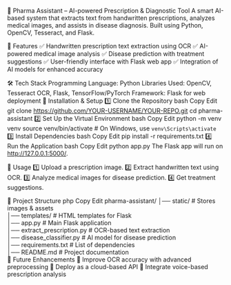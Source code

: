 🚀 Pharma Assistant – AI-powered Prescription & Diagnostic Tool
A smart AI-based system that extracts text from handwritten prescriptions, analyzes medical images, and assists in disease diagnosis. Built using Python, OpenCV, Tesseract, and Flask.

📌 Features
✅ Handwritten prescription text extraction using OCR
✅ AI-powered medical image analysis
✅ Disease prediction with treatment suggestions
✅ User-friendly interface with Flask web app
✅ Integration of AI models for enhanced accuracy

🛠️ Tech Stack
Programming Language: Python
Libraries Used: OpenCV, Tesseract OCR, Flask, TensorFlow/PyTorch
Framework: Flask for web deployment
🚀 Installation & Setup
1️⃣ Clone the Repository
bash
Copy
Edit
git clone https://github.com/YOUR-USERNAME/YOUR-REPO.git
cd pharma-assistant
2️⃣ Set Up the Virtual Environment
bash
Copy
Edit
python -m venv venv
source venv/bin/activate  # On Windows, use `venv\Scripts\activate`
3️⃣ Install Dependencies
bash
Copy
Edit
pip install -r requirements.txt
4️⃣ Run the Application
bash
Copy
Edit
python app.py
The Flask app will run on http://127.0.0.1:5000/.

📜 Usage
1️⃣ Upload a prescription image.
2️⃣ Extract handwritten text using OCR.
3️⃣ Analyze medical images for disease prediction.
4️⃣ Get treatment suggestions.

📂 Project Structure
php
Copy
Edit
pharma-assistant/
│── static/              # Stores images & assets  
│── templates/           # HTML templates for Flask  
│── app.py               # Main Flask application  
│── extract_prescription.py  # OCR-based text extraction  
│── disease_classifier.py    # AI model for disease prediction  
│── requirements.txt     # List of dependencies  
│── README.md            # Project documentation  
🤖 Future Enhancements
🔹 Improve OCR accuracy with advanced preprocessing
🔹 Deploy as a cloud-based API
🔹 Integrate voice-based prescription analysis
